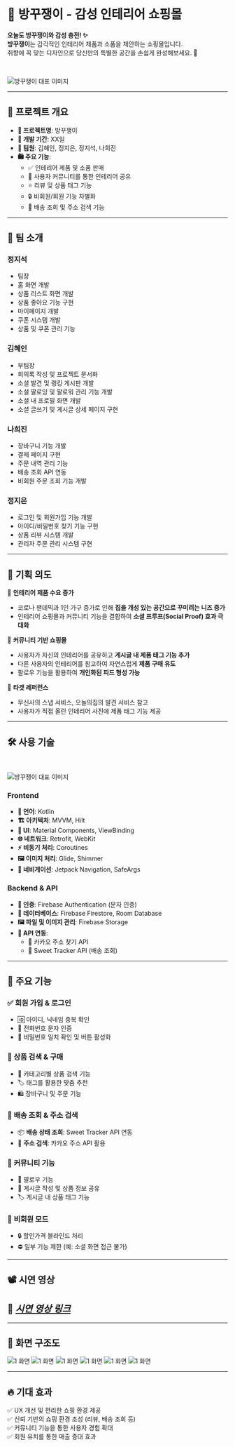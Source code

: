 # 🏡 방꾸쟁이 - 감성 인테리어 쇼핑몰

**오늘도 방꾸쟁이와 감성 충전! ✨**  
**방꾸쟁이**는 감각적인 인테리어 제품과 소품을 제안하는 쇼핑몰입니다.  
취향에 꼭 맞는 디자인으로 당신만의 특별한 공간을 손쉽게 완성해보세요. 🏡

<br>

![방꾸쟁이 대표 이미지](https://firebasestorage.googleapis.com/v0/b/projectimage-bafe9.firebasestorage.app/o/BangKkuJaengI_Image%2F%EB%B0%A9%EA%BE%B8%EC%9F%81%EC%9D%B4_%EB%A9%94%EC%9D%B8%EC%9D%B4%EB%AF%B8%EC%A7%80.png?alt=media&token=a4980092-423c-4041-a546-ab65bde5c2b1)

---

## 📌 프로젝트 개요
- **📌 프로젝트명**: 방꾸쟁이
- **📅 개발 기간**: XX일
- **👥 팀원**: 김혜인, 정지은, 정지석, 나희진
- **🛍️ 주요 기능**:
  - ✅ 인테리어 제품 및 소품 판매
  - 📸 사용자 커뮤니티를 통한 인테리어 공유
  - ⭐ 리뷰 및 상품 태그 기능
  - 🔒 비회원/회원 기능 차별화
  - 🚚 배송 조회 및 주소 검색 기능

---

## 👥 팀 소개

### **정지석**
- 팀장
- 홈 화면 개발
- 상품 리스트 화면 개발
- 상품 좋아요 기능 구현
- 마이페이지 개발
- 쿠폰 시스템 개발
- 상품 및 쿠폰 관리 기능

### **김혜인 ️**
- 부팀장
- 회의록 작성 및 프로젝트 문서화
- 소셜 발견 및 랭킹 게시판 개발
- 소셜 팔로잉 및 팔로워 관리 기능 개발
- 소셜 내 프로필 화면 개발
- 소셜 글쓰기 및 게시글 상세 페이지 구현

### **나희진**
- 장바구니 기능 개발
- 결제 페이지 구현
- 주문 내역 관리 기능
- 배송 조회 API 연동
- 비회원 주문 조회 기능 개발

### **정지은**
- 로그인 및 회원가입 기능 개발
- 아이디/비밀번호 찾기 기능 구현
- 상품 리뷰 시스템 개발
- 관리자 주문 관리 시스템 구현

---

## 🎯 기획 의도
📌 **인테리어 제품 수요 증가**  
- 코로나 팬데믹과 1인 가구 증가로 인해 **집을 개성 있는 공간으로 꾸미려는 니즈 증가**
- 인테리어 쇼핑몰과 커뮤니티 기능을 결합하여 **소셜 프루프(Social Proof) 효과 극대화**

📌 **커뮤니티 기반 쇼핑몰**  
- 사용자가 자신의 인테리어를 공유하고 **게시글 내 제품 태그 기능 추가**
- 다른 사용자의 인테리어를 참고하여 자연스럽게 **제품 구매 유도**
- 팔로우 기능을 활용하여 **개인화된 피드 형성 가능**

📌 **타겟 레퍼런스**  
- 무신사의 스냅 서비스, 오늘의집의 발견 서비스 참고
- 사용자가 직접 올린 인테리어 사진에 제품 태그 기능 제공

---

## 🛠️ 사용 기술

<br>

![방꾸쟁이 대표 이미지](https://firebasestorage.googleapis.com/v0/b/projectimage-bafe9.firebasestorage.app/o/BangKkuJaengI_Image%2F%EB%B0%A9%EA%BE%B8%EC%9F%81%EC%9D%B4_%EA%B8%B0%EC%88%A0%EC%8A%A4%ED%83%9D.png?alt=media&token=ce091707-7d0d-4dd0-b7bc-011e5074b36b)

### **Frontend**
- **📝 언어**: Kotlin
- **🏗️ 아키텍처**: MVVM, Hilt
- **🎨 UI**: Material Components, ViewBinding
- **🌐 네트워크**: Retrofit, WebKit
- **⚡ 비동기 처리**: Coroutines
- **🖼️ 이미지 처리**: Glide, Shimmer
- **📌 네비게이션**: Jetpack Navigation, SafeArgs

### **Backend & API**
- **🔑 인증**: Firebase Authentication (문자 인증)
- **📂 데이터베이스**: Firebase Firestore, Room Database
- **🖼️ 파일 및 이미지 관리**: Firebase Storage
- **🔗 API 연동**:
  - 📍 카카오 주소 찾기 API
  - 🚚 Sweet Tracker API (배송 조회)

---

## 📌 주요 기능
### ✅ **회원 가입 & 로그인**
- 🆔 아이디, 닉네임 중복 확인
- 📱 전화번호 문자 인증
- 🔐 비밀번호 일치 확인 및 버튼 활성화

### 🛒 **상품 검색 & 구매**
- 📂 카테고리별 상품 검색 기능
- 🏷️ 태그를 활용한 맞춤 추천
- 🛍️ 장바구니 및 주문 기능

### 🚚 **배송 조회 & 주소 검색**
- 📦 **배송 상태 조회**: Sweet Tracker API 연동
- 📍 **주소 검색**: 카카오 주소 API 활용

### 👥 **커뮤니티 기능**
- 🔄 팔로우 기능
- 📝 게시글 작성 및 상품 정보 공유
- 🏷️ 게시글 내 상품 태그 기능

### 🚫 **비회원 모드**
- 🔒 할인가격 블라인드 처리
- ⛔ 일부 기능 제한 (예: 소셜 화면 접근 불가)

---

## 📽️ 시연 영상
## 🎥 *[시연 영상 링크](https://youtu.be/h-uTBJCkDJ8)*

---

## 📱 화면 구조도

![1 화면](https://firebasestorage.googleapis.com/v0/b/projectimage-bafe9.firebasestorage.app/o/BangKkuJaengI_Image%2F%EA%B8%B0%ED%9A%8D%EC%84%9C-1.png?alt=media&token=c221aa83-9b7c-47aa-ba41-70ca1d2ba15f)
![1 화면](https://firebasestorage.googleapis.com/v0/b/projectimage-bafe9.firebasestorage.app/o/BangKkuJaengI_Image%2F%EA%B8%B0%ED%9A%8D%EC%84%9C-2.png?alt=media&token=bf04f7a0-fb19-4a16-a578-71428ae7d3e0)
![1 화면](https://firebasestorage.googleapis.com/v0/b/projectimage-bafe9.firebasestorage.app/o/BangKkuJaengI_Image%2F%EA%B8%B0%ED%9A%8D%EC%84%9C-3.png?alt=media&token=2aed820e-b6ba-4fbd-8891-16c4da115c94)
![1 화면](https://firebasestorage.googleapis.com/v0/b/projectimage-bafe9.firebasestorage.app/o/BangKkuJaengI_Image%2F%EA%B8%B0%ED%9A%8D%EC%84%9C-4.png?alt=media&token=cc1d26aa-d787-414b-afd7-e6f2662e8e84)
![1 화면](https://firebasestorage.googleapis.com/v0/b/projectimage-bafe9.firebasestorage.app/o/BangKkuJaengI_Image%2F%EA%B8%B0%ED%9A%8D%EC%84%9C-5.png?alt=media&token=a5f599c5-c161-4caf-8284-1072bf8ef1d8)
![1 화면](https://firebasestorage.googleapis.com/v0/b/projectimage-bafe9.firebasestorage.app/o/BangKkuJaengI_Image%2F%EA%B8%B0%ED%9A%8D%EC%84%9C-6.png?alt=media&token=8b91b909-1895-453e-a2eb-04c6a6ef77b0)

---

## 🔥 기대 효과
✅ UX 개선 및 편리한 쇼핑 환경 제공  
✅ 신뢰 기반의 쇼핑 환경 조성 (리뷰, 배송 조회 등)  
✅ 커뮤니티 기능을 통한 사용자 경험 확대  
✅ 회원 유치를 통한 매출 증대 효과
